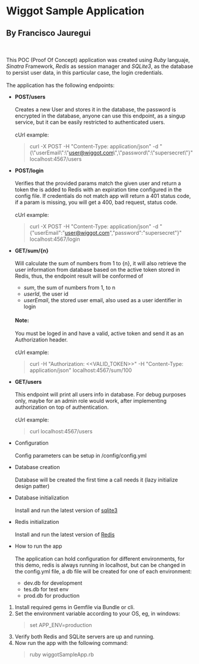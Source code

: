 # Wiggot Sample Application
## By Francisco Jauregui

<br></br>
This POC (Proof Of Concept) application was created using *Ruby* languaje, *Sinatra* Framework, *Redis* as session manager and *SQLite3*, as the database to persist user data, in this particular case, the login credentials.<br></br>
The application has the following endpoints:

  * **POST/users**<br></br>
Creates a new User and stores it in the database, the password is encrypted in the database, anyone can use this endpoint, as a singup service, but it can be easily restricted to authenticated users.
    <br></br>cUrl example:
    > curl -X POST -H "Content-Type: application/json" -d "{\\"userEmail\\":\\"user@wiggot.com\\",\\"password\\":\\"supersecret\\"}" localhost:4567/users

  * **POST/login**<br></br>
 Verifies that the provided params match the given user and return a token the is added to Redis with an expiration time configured in the config file.
 If credentials do not match app will return a 401 status code, if a param is missing, you will get a 400, bad request, status code.
    <br></br>cUrl example:
    > curl -X POST -H "Content-Type: application/json" -d "{\"userEmail\":\"user@wiggot.com\",\"password\":\"supersecret\"}" localhost:4567/login

  * **GET/sum/{n}**<br></br>
 Will calculate the sum of numbers from 1 to {n}, it will also retrieve the user information from database based on the active token stored in Redis, thus, the endpoint result will be conformed of
    * *sum*, the sum of numbers from 1, to n
    * *userId*, the user id
    * *userEmail*, the stored user email, also used as a user identifier in login

    #### Note:
    You must be loged in and have a valid, active token and send it as an Authorization header.
    <br></br>cUrl example:
    > curl -H "Authorization: <<VALID_TOKEN>>" -H "Content-Type: application/json" localhost:4567/sum/100

  * **GET/users**<br></br>
 This endpoint will print all users info in database.
For debug purposes only, maybe for an admin role would work, after implementing authorization on top of authentication.
    <br></br>cUrl example:
    > curl localhost:4567/users


* Configuration<br></br>
Config parameters can be setup in /config/config.yml

* Database creation<br></br>
Database will be created the first time a call needs it (lazy initialize design patter)

* Database initialization<br></br>
Install and run the latest version of [sqlite3](https://www.sqlite.org/)

* Redis initialization<br></br>
Install and run the latest version of [Redis](https://redis.io/)

* How to run the app<br></br>
The application can hold configuration for different environments, for this demo, redis is always running in localhost, but can be changed in the config.yml file, a db file will be created for one of each environment:
  * dev.db for development
  * tes.db for test env
  * prod.db for production

1. Install required gems in Gemfile via Bundle or cli.
2. Set the environment variable according to your OS, eg, in windows:
   > set APP_ENV=production
4. Verify both Redis and SQLite servers are up and running.
3. Now run the app with the following command:
   >ruby wiggotSampleApp.rb
